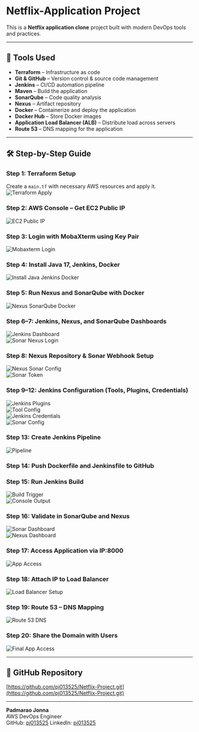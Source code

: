 # Netflix-Application Project

This is a **Netflix application clone** project built with modern DevOps tools and practices.

---

## 🚀 Tools Used

- **Terraform** – Infrastructure as code  
- **Git & GitHub** – Version control & source code management  
- **Jenkins** – CI/CD automation pipeline  
- **Maven** – Build the application  
- **SonarQube** – Code quality analysis  
- **Nexus** – Artifact repository  
- **Docker** – Containerize and deploy the application  
- **Docker Hub** – Store Docker images  
- **Application Load Balancer (ALB)** – Distribute load across servers  
- **Route 53** – DNS mapping for the application  

---

## 🛠️ Step-by-Step Guide

### Step 1: Terraform Setup  
Create a `main.tf` with necessary AWS resources and apply it.  
![Terraform Apply](https://github.com/user-attachments/assets/cc7deda8-0519-4464-848c-9b31174bc1d7)

### Step 2: AWS Console – Get EC2 Public IP  
![EC2 Public IP](https://github.com/user-attachments/assets/28da5b2f-9fbf-491b-8951-801b3d319f3d)

### Step 3: Login with MobaXterm using Key Pair  
![Mobaxterm Login](https://github.com/user-attachments/assets/820218f2-a7b5-482d-b0fe-803a3532797a)

### Step 4: Install Java 17, Jenkins, Docker  
![Install Java Jenkins Docker](https://github.com/user-attachments/assets/00147a24-32ab-4ff8-9807-102c699dc1c6)

### Step 5: Run Nexus and SonarQube with Docker  
![Nexus SonarQube Docker](https://github.com/user-attachments/assets/5a43aaff-6ad6-4b9b-b251-f5eb2a34b6f9)

### Step 6–7: Jenkins, Nexus, and SonarQube Dashboards  
![Jenkins Dashboard](https://github.com/user-attachments/assets/f94d2c40-c213-49b1-ba82-ce5a30c244fc)  
![Sonar Nexus Login](https://github.com/user-attachments/assets/e46d83a3-9379-4cdb-bfe7-1c1c39087643)

### Step 8: Nexus Repository & Sonar Webhook Setup  
![Nexus Sonar Config](https://github.com/user-attachments/assets/b5e72aff-24c6-40c8-86fa-68232a2cc61d)  
![Sonar Token](https://github.com/user-attachments/assets/cf6485da-ec7d-4846-8e98-113ac834b243)

### Step 9–12: Jenkins Configuration (Tools, Plugins, Credentials)  
![Jenkins Plugins](https://github.com/user-attachments/assets/378b034f-3c41-4b8c-9d73-2570efc62a4e)  
![Tool Config](https://github.com/user-attachments/assets/4dfc5539-0900-47c5-99e0-d68594d68da3)  
![Jenkins Credentials](https://github.com/user-attachments/assets/66fe284f-121d-4043-93f7-f7f78a192194)  
![Sonar Config](https://github.com/user-attachments/assets/9a486744-492f-40c2-965a-e168b07507f7)

### Step 13: Create Jenkins Pipeline  
![Pipeline](https://github.com/user-attachments/assets/6080de97-a2f0-4866-a62d-9f84144d1194)

### Step 14: Push Dockerfile and Jenkinsfile to GitHub  

### Step 15: Run Jenkins Build  
![Build Trigger](https://github.com/user-attachments/assets/86b79fae-7ba4-49d5-a88a-3d6b358b6fb8)  
![Console Output](https://github.com/user-attachments/assets/9712378a-cf71-4c70-92b3-adb0b475eb2e)

### Step 16: Validate in SonarQube and Nexus  
![Sonar Dashboard](https://github.com/user-attachments/assets/23d1f7f3-d4d5-4711-83e7-193aefeed49d)  
![Nexus Dashboard](https://github.com/user-attachments/assets/506a18b2-f69c-447b-b640-d782dbf97cf4)

### Step 17: Access Application via IP:8000  
![App Access](https://github.com/user-attachments/assets/f3670b56-d986-4586-a3c5-ac3d8f49fc8b)

### Step 18: Attach IP to Load Balancer  
![Load Balancer Setup](https://github.com/user-attachments/assets/dd624c2c-7515-4ecf-80b8-8c5918ae9fa3)

### Step 19: Route 53 – DNS Mapping  
![Route 53 DNS](https://github.com/user-attachments/assets/de0b888a-67cf-4107-82b2-b3679ebc18f9)

### Step 20: Share the Domain with Users  
![Final App Access](https://github.com/user-attachments/assets/74f6de87-be65-4000-bc30-41c0be590983)

---

## 📎 GitHub Repository

[https://github.com/pj013525/Netflix-Project.git](https://github.com/pj013525/Netflix-Project.git)

---


**Padmarao Jonna**  
AWS DevOps Engineer  
GitHub: [pj013525](https://github.com/pj013525)
LinkedIn: [pj013525](www.linkedin.com/in/padmarao-jonna)
